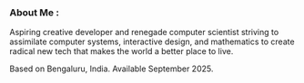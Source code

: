 ### About Me  :

Aspiring creative developer and renegade computer scientist striving to assimilate computer systems, interactive design, and mathematics to create radical new tech that makes the world a better place to live. 

Based on Bengaluru, India. Available September 2025.
